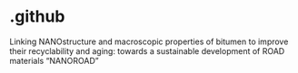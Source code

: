 # .github
Linking NANOstructure and macroscopic properties of bitumen to improve their recyclability and aging: towards a sustainable development of ROAD materials “NANOROAD”
